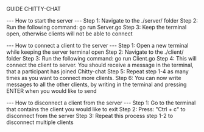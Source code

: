 GUIDE CHITTY-CHAT

--- How to start the server ---
Step 1: Navigate to the ./server/ folder
Step 2: Run the following command: go run Server.go
Step 3: Keep the terminal open, otherwise clients will not be able to connect

--- How to connect a client to the server ---
Step 1: Open a new terminal while keeping the server terminal open
Step 2: Navigate to the ./client/ folder
Step 3: Run the following command: go run Client.go
Step 4: This will connect the client to server. You should receive a message in the terminal, that a participant has joined Chitty-chat
Step 5: Repeat step 1-4 as many times as you want to connect more clients.
Step 6: You can now write messages to all the other clients, by writing in the terminal and pressing ENTER when you would like to send

--- How to disconnect a client from the server ---
Step 1: Go to the terminal that contains the client you would like to exit
Step 2: Press: "Ctrl + c" to disconnect from the server
Step 3: Repeat this process step 1-2 to disconnect multiple clients